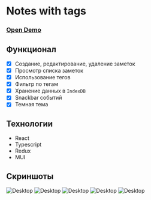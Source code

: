 # Notes with tags

### [Open Demo](https://ivashin.vercel.app/)

## Функционал
 - [X] Создание, редактирование, удаление заметок
 - [X] Просмотр списка заметок
 - [X] Использование тегов
 - [X] Фильтр по тегам
 - [X] Хранение данных в <code>IndexDB</code>
 - [X] Snackbar событий
 - [X] Темная тема

## Технологии
- React
- Typescript
- Redux
- MUI

## Скриншоты
![Desktop](https://downloader.disk.yandex.ru/preview/6b842bb7c2be3d2629aa828c3d87f65d15fb231188e80fe7fdff5e5b1b1d6046/6571d718/yXhLS7lfiknE4CBTCyLu7d53aFWbbFtyJrmzliBsWneqvvns0nHLDQqAn_Lxr4mLQV7KlrYmvoXzqY5oGldVRA%3D%3D?uid=0&filename=2023-12-07_13-26-55.png&disposition=inline&hash=&limit=0&content_type=image%2Fpng&owner_uid=0&tknv=v2&size=2048x2048)
![Desktop](https://downloader.disk.yandex.ru/preview/3cb9fc7bee5f05cc0b313db1e0f7956b85213ddbfb1294bee1ad35387bacd438/6571d7e1/1XSS6--oUswjTLizG8cnMsm7f7Bg0USXv6ktiUvDrNnVFvGkQ0t4u6Eh40ysHsvtIb-Z0JK7XkkmCoTn-eAMBg%3D%3D?uid=0&filename=2023-12-07_13-27-21.png&disposition=inline&hash=&limit=0&content_type=image%2Fpng&owner_uid=0&tknv=v2&size=2048x2048)
![Desktop](https://downloader.disk.yandex.ru/preview/4dd8d8f0471947a235dc35fbbd1faaddf311008838aa8f8ab602096879d1a330/6571d82a/7Q5j4cjQ7CYTpPSQtkf4MtbBHDhXLQqlLQmVUWF2U0Lc64QHScQN9dU_-zAfHAzVbouKYp13qhGWrAIiqKl3-g%3D%3D?uid=0&filename=2023-12-07_13-28-28.png&disposition=inline&hash=&limit=0&content_type=image%2Fpng&owner_uid=0&tknv=v2&size=2048x2048)
![Desktop](https://downloader.disk.yandex.ru/preview/0a13ae7a175a20c030703e4aa43e990fb8edeb6e570776a06b6df0a79f494a2f/6571d85c/EC3_Y5yX_NTx62L3nthfYOg7YfrZ2_Ad5hRKlc5pZdbS9CU1LEaKe6Adnu1iWX2m1JsZ3wxzXjWCjC7pqPgkJg%3D%3D?uid=0&filename=2023-12-07_13-28-40.png&disposition=inline&hash=&limit=0&content_type=image%2Fpng&owner_uid=0&tknv=v2&size=2048x2048)
![Desktop](https://downloader.disk.yandex.ru/preview/d0991c9217e582cf771aa90ef3915e0b96a055108cb561da9807531d3f0a6d4f/6571d894/VxqqXck_fBacdAr3fg3RgpeR-N8GEsmWS-Rw3QVdatJrxk3i6fpqe1lpfpWOWrkwA1OHMHWvJelTF00Wo4Inbg%3D%3D?uid=0&filename=2023-12-07_13-29-31.png&disposition=inline&hash=&limit=0&content_type=image%2Fpng&owner_uid=0&tknv=v2&size=2048x2048)
